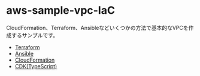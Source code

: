 # aws-sample-vpc-IaC

CloudFormation、Terraform、Ansibleなどいくつかの方法で基本的なVPCを作成するサンプルです。

- [Terraform](terraform)
- [Ansible](ansible)
- [CloudFormation](cloudformation)
- [CDK(TypeScript)](vpc-cdk-ts)
